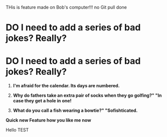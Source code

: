 THis is feature made on Bob's computer!!! no Git pull done 
# DO I need to add a series of bad jokes? Really?

# DO I need to add a series of bad jokes? Really?

1. **I'm afraid for the calendar. Its days are numbered.**

2. **Why do fathers take an extra pair of socks when they go golfing?" "In case they get a hole in one!**

3. **What do you call a fish wearing a bowtie?" "Sofishticated.**

**Quick new Feature how you like me now**

Hello TEST
